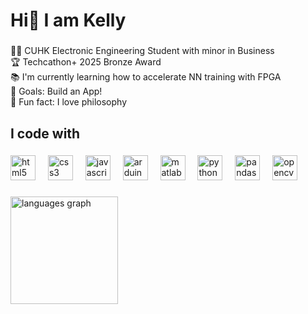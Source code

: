 <!--
**hoke-ly/hoke-ly** is a ✨ _special_ ✨ repository because its `README.md` (this file) appears on your GitHub profile. -->

<h1 align="left">Hi👋 I am Kelly</h1>

###

<p align="left">
👩‍🎓 CUHK Electronic Engineering Student with minor in Business<br>
🏆 Techcathon+ 2025 Bronze Award<br>
📚 I'm currently learning how to accelerate NN training with FPGA<br>
🎯 Goals: Build an App!<br>
🎲 Fun fact: I love philosophy
</p>

###

<h2 align="left">I code with</h2>

###

<div align="left">
  <img src="https://cdn.jsdelivr.net/gh/devicons/devicon/icons/html5/html5-original.svg" height="40" alt="html5 logo"  />
  <img width="12" />
  <img src="https://cdn.jsdelivr.net/gh/devicons/devicon/icons/css3/css3-original.svg" height="40" alt="css3 logo"  />
  <img width="12" />
  <img src="https://cdn.jsdelivr.net/gh/devicons/devicon/icons/javascript/javascript-original.svg" height="40" alt="javascript logo"  />
  <img width="12" />
  <img src="https://cdn.jsdelivr.net/gh/devicons/devicon/icons/arduino/arduino-original.svg" height="40" alt="arduino logo"  />
  <img width="12" />
  <img src="https://cdn.jsdelivr.net/gh/devicons/devicon/icons/matlab/matlab-original.svg" height="40" alt="matlab logo"  />
  <img width="12" />
  <img src="https://cdn.jsdelivr.net/gh/devicons/devicon/icons/python/python-original.svg" height="40" alt="python logo"  />
  <img width="12" />
  <img src="https://cdn.jsdelivr.net/gh/devicons/devicon/icons/pandas/pandas-original.svg" height="40" alt="pandas logo"  />
  <img width="12" />
  <img src="https://cdn.jsdelivr.net/gh/devicons/devicon/icons/opencv/opencv-original.svg" height="40" alt="opencv logo"  />
</div>

###

<div align="left">
  <img src="https://github-readme-stats.vercel.app/api/top-langs?username=hoke-ly&locale=en&hide_title=false&layout=compact&card_width=320&langs_count=6&theme=dark&hide_border=true&order=2" height="172" alt="languages graph"  />
</div>

###
